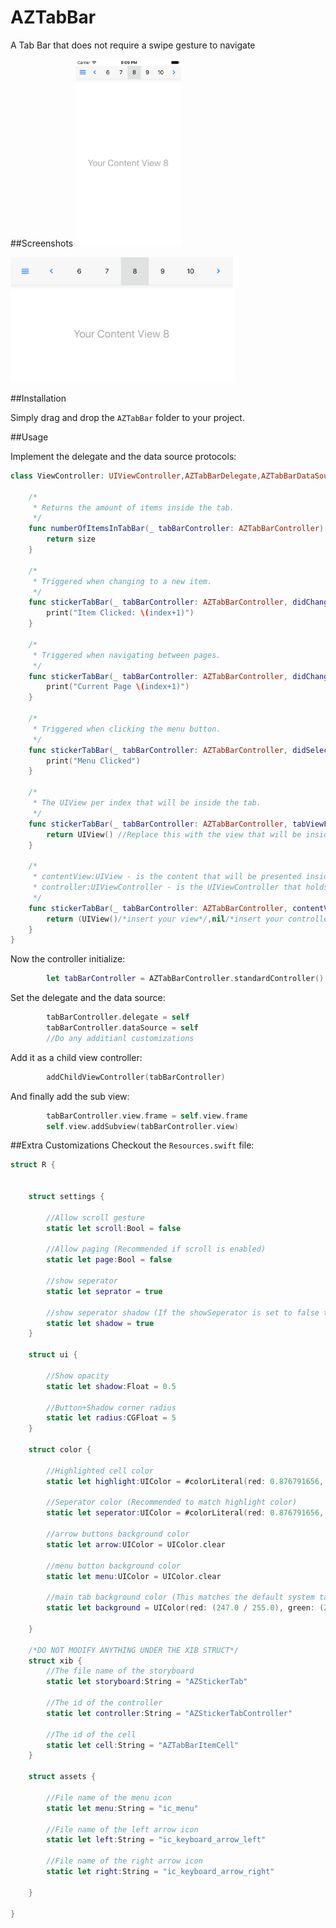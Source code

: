 # AZTabBar
A Tab Bar that does not require a swipe gesture to navigate

##Screenshots
<img src="Screenshot/Simulator%20Screen%20Shot%20Aug%2024%2C%202016%2C%209.09.23%20PM.png"  height="300" />

<img src="Screenshot/Simulator%20Screen%20Shot%20Aug%2024%2C%202016%2C%209.09.28%20PM.png"  height="200" />

##Installation

Simply drag and drop the ```AZTabBar``` folder to your project.

##Usage

Implement the delegate and the data source protocols:
```swift
class ViewController: UIViewController,AZTabBarDelegate,AZTabBarDataSource {

    /*
     * Returns the amount of items inside the tab.
     */
    func numberOfItemsInTabBar(_ tabBarController: AZTabBarController) -> Int {
        return size
    }
    
    /*
     * Triggered when changing to a new item.
     */
    func stickerTabBar(_ tabBarController: AZTabBarController, didChangeToItem index: Int) {
        print("Item Clicked: \(index+1)")
    }
    
    /*
     * Triggered when navigating between pages.
     */
    func stickerTabBar(_ tabBarController: AZTabBarController, didChangeToPage index:Int ,from oldPage:Int) {
        print("Current Page \(index+1)")
    }
    
    /*
     * Triggered when clicking the menu button.
     */
    func stickerTabBar(_ tabBarController: AZTabBarController, didSelectMenu menu: UIView) {
        print("Menu Clicked")
    }
    
    /*
     * The UIView per index that will be inside the tab.
     */
    func stickerTabBar(_ tabBarController: AZTabBarController, tabViewForPageAtIndex index: Int) -> UIView {
        return UIView() //Replace this with the view that will be inside the tab
    }
    
    /*
     * contentView:UIView - is the content that will be presented inside the content holder.
     * controller:UIViewController - is the UIViewController that holds the content view (if exists).
     */
    func stickerTabBar(_ tabBarController: AZTabBarController, contentViewForPageAtIndex index: Int) -> (contentView: UIView, controller: UIViewController?) {
        return (UIView()/*insert your view*/,nil/*insert your controller (if exists)*/)
    }
}
```

Now the controller initialize:

```swift
        let tabBarController = AZTabBarController.standardController()
```

Set the delegate and the data source:
```swift
        tabBarController.delegate = self
        tabBarController.dataSource = self
        //Do any additianl customizations
```

Add it as a child view controller:
```swift
        addChildViewController(tabBarController)
```

And finally add the sub view:

```swift
        tabBarController.view.frame = self.view.frame
        self.view.addSubview(tabBarController.view)
```


##Extra Customizations
Checkout the ```Resources.swift``` file:

```swift
struct R {
    
    
    struct settings {
        
        //Allow scroll gesture
        static let scroll:Bool = false
        
        //Allow paging (Recommended if scroll is enabled)
        static let page:Bool = false
        
        //show seperator
        static let seprator = true
        
        //show seperator shadow (If the showSeperator is set to false then this is useless)
        static let shadow = true
    }
    
    struct ui {
        
        //Show opacity
        static let shadow:Float = 0.5
        
        //Button+Shadow corner radius
        static let radius:CGFloat = 5
    }
    
    struct color {
        
        //Highlighted cell color
        static let highlight:UIColor = #colorLiteral(red: 0.876791656, green: 0.8812872767, blue: 0.8813701272, alpha: 1)
        
        //Seperator color (Recommended to match highlight color)
        static let seperator:UIColor = #colorLiteral(red: 0.876791656, green: 0.8812872767, blue: 0.8813701272, alpha: 1)
        
        //arrow buttons background color
        static let arrow:UIColor = UIColor.clear
        
        //menu button background color
        static let menu:UIColor = UIColor.clear
        
        //main tab background color (This matches the default system tab/tool bar colors)
        static let background = UIColor(red: (247.0 / 255.0), green: (247.0 / 255.0), blue: (247.0 / 255.0), alpha: 1)
        
    }
    
    /*DO NOT MODIFY ANYTHING UNDER THE XIB STRUCT*/
    struct xib {
        //The file name of the storyboard
        static let storyboard:String = "AZStickerTab"
        
        //The id of the controller
        static let controller:String = "AZStickerTabController"
        
        //The id of the cell
        static let cell:String = "AZTabBarItemCell"
    }
    
    struct assets {
        
        //File name of the menu icon
        static let menu:String = "ic_menu"
        
        //File name of the left arrow icon
        static let left:String = "ic_keyboard_arrow_left"
        
        //File name of the right arrow icon
        static let right:String = "ic_keyboard_arrow_right"
        
    }
    
}

```
